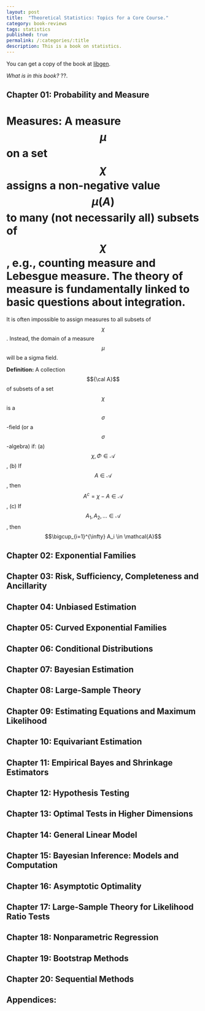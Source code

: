 ```yaml
---
layout: post
title:  "Theoretical Statistics: Topics for a Core Course."
category: book-reviews
tags: statistics
published: true
permalink: /:categories/:title
description: This is a book on statistics.
---
```


You can get a copy of the book at [libgen].

*What is in this book?* ??.

## **Chapter 01: Probability and Measure**

# **Measures:** A measure $$\mu$$ on a set $$\chi$$ assigns a non-negative value $$\mu(A)$$ to many (not necessarily all) subsets of $$\chi$$, e.g., counting measure and Lebesgue measure. The theory of measure is fundamentally linked to basic questions about integration.

It is often impossible to assign measures to all subsets of $$\chi$$. Instead, the domain of a measure $$\mu$$ will be a sigma field.

**Definition:** A collection $${\cal A}$$ of subsets of a set $$\chi$$ is a $$\sigma$$-field (or a $$\sigma$$-algebra) if: (a) $$\chi, \Phi \in \mathcal{A}$$, (b) If $$A \in \mathcal{A}$$, then $$A^c = \chi - A \in \mathcal{A}$$, (c) If $$A_1, A_2, \ldots \in \mathcal{A}$$, then $$\bigcup_{i=1}^{\infty} A_i \in \mathcal{A}$$

## **Chapter 02: Exponential Families**

## **Chapter 03: Risk, Sufficiency, Completeness and Ancillarity**

## **Chapter 04: Unbiased Estimation**

## **Chapter 05: Curved Exponential Families**

## **Chapter 06: Conditional Distributions**

## **Chapter 07: Bayesian Estimation**

## **Chapter 08: Large-Sample Theory**

## **Chapter 09: Estimating Equations and Maximum Likelihood**

## **Chapter 10: Equivariant Estimation**

## **Chapter 11: Empirical Bayes and Shrinkage Estimators**

## **Chapter 12: Hypothesis Testing**

## **Chapter 13: Optimal Tests in Higher Dimensions**

## **Chapter 14: General Linear Model**

## **Chapter 15: Bayesian Inference: Models and Computation**

## **Chapter 16: Asymptotic Optimality**

## **Chapter 17: Large-Sample Theory for Likelihood Ratio Tests**

## **Chapter 18: Nonparametric Regression**

## **Chapter 19: Bootstrap Methods**

## **Chapter 20: Sequential Methods**

## **Appendices:**

[jekyll-docs]: https://jekyllrb.com/docs/home
[jekyll-gh]:   https://github.com/jekyll/jekyll
[jekyll-talk]: https://talk.jekyllrb.com/
[cmi]: https://www.cmi.ac.in
[google]: https://www.google.com
[gmail]: https://www.gmail.com
[govind]: https://www.cmi.ac.in/~govind
[libgen]: http://libgen.io

<script type="text/javascript" async
  src="https://cdnjs.cloudflare.com/ajax/libs/mathjax/2.7.2/MathJax.js?config=TeX-MML-AM_CHTML">
</script>
